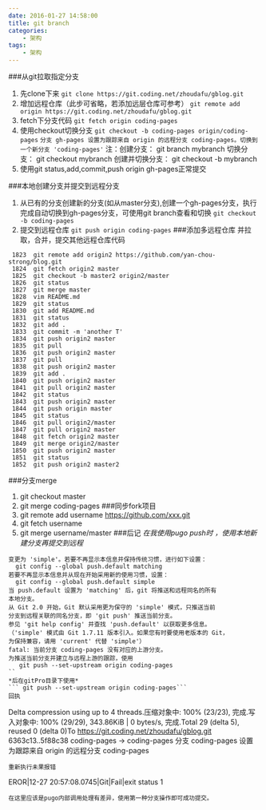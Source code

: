 ```yaml
---
date: 2016-01-27 14:58:00
title: git branch
categories:
    - 架构
tags:
    - 架构
---
```


###从git拉取指定分支
1. 先clone下来
	```git clone https://git.coding.net/zhoudafu/gblog.git```
2. 增加远程仓库（此步可省略，若添加远层仓库可参考）
	```git remote add origin https://git.coding.net/zhoudafu/gblog.git```
3. fetch下分支代码
	```git fetch origin coding-pages```
4. 使用checkout切换分支
	```git checkout -b coding-pages origin/coding-pages```
	```分支 gh-pages 设置为跟踪来自 origin 的远程分支 coding-pages。切换到一个新分支 'coding-pages'```
	注：创建分支： git branch mybranch
			切换分支： git checkout mybranch
			创建并切换分支： git checkout -b mybranch
5. 使用git status,add,commit,push origin gh-pages正常提交

###本地创建分支并提交到远程分支
1. 从已有的分支创建新的分支(如从master分支),创建一个gh-pages分支，执行完成自动切换到gh-pages分支，可使用git branch查看和切换
	```git checkout -b coding-pages```
2. 提交到远程仓库
	```git push origin coding-pages```
###添加多远程仓库 并拉取，合并，提交其他远程仓库代码

```
 1823  git remote add origin2 https://github.com/yan-chou-strong/blog.git
 1824  git fetch origin2 master
 1825  git checkout -b master2 origin2/master
 1826  git status
 1827  git merge master
 1828  vim README.md
 1829  git status
 1830  git add README.md
 1831  git status
 1832  git add .
 1833  git commit -m 'another T'
 1834  git push origin2 master
 1835  git pull
 1836  git push origin2 master
 1837  git pull
 1838  git push origin2 master
 1839  git add .
 1840  git push origin2 master
 1841  git pull origin2 master
 1842  git status
 1843  git push origin2 master
 1844  git push origin master
 1845  git status
 1846  git pull origin2/master
 1847  git pull origin2 master
 1848  git fetch origin2 master
 1849  git merge origin2/master
 1850  git push origin2 master
 1851  git status
 1852  git push origin2 master2

```

###分支merge
1. git checkout master
2. git merge coding-pages
###同步fork项目
1. git remote add username https://github.com/xxx.git
2. git fetch username
3. git merge username/master
###后记
*在我使用pugo push时 ，使用本地新建分支再提交到远程*
```EROR|12-27 20:52:07.7178|Git|Fail|warning: push.default 尚未设置，它的默认值在 Git 2.0 已从 'matching'
变更为 'simple'。若要不再显示本信息并保持传统习惯，进行如下设置：
  git config --global push.default matching
若要不再显示本信息并从现在开始采用新的使用习惯，设置：
  git config --global push.default simple
当 push.default 设置为 'matching' 后，git 将推送和远程同名的所有
本地分支。
从 Git 2.0 开始，Git 默认采用更为保守的 'simple' 模式，只推送当前
分支到远程关联的同名分支，即 'git push' 推送当前分支。
参见 'git help config' 并查找 'push.default' 以获取更多信息。
（'simple' 模式由 Git 1.7.11 版本引入。如果您有时要使用老版本的 Git，
为保持兼容，请用 'current' 代替 'simple'）
fatal: 当前分支 coding-pages 没有对应的上游分支。
为推送当前分支并建立与远程上游的跟踪，使用
   git push --set-upstream origin coding-pages
``
*后在gitPro目录下使用*
``` git push --set-upstream origin coding-pages```
回执
```
Delta compression using up to 4 threads.压缩对象中: 100% (23/23), 完成.写入对象中: 100% (29/29), 343.86KiB | 0 bytes/s, 完成.Total 29 (delta 5), reused 0 (delta 0)To https://git.coding.net/zhoudafu/gblog.git 6363c13..5f88c38  coding-pages -> coding-pages
分支 coding-pages 设置为跟踪来自 origin 的远程分支 coding-pages
```
重新执行未果报错
```
EROR|12-27 20:57:08.0745|Git|Fail|exit status 1
```
在这里应该是pugo内部调用处理有差异，使用第一种分支操作即可成功提交。

